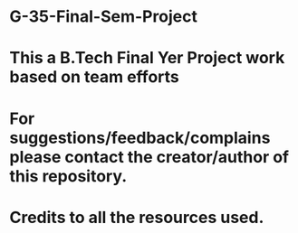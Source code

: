 # G-35-Final-Sem-Project
# This a B.Tech Final Yer Project work based on team efforts
# For suggestions/feedback/complains please contact the creator/author of this repository.
# Credits to all the resources used.
